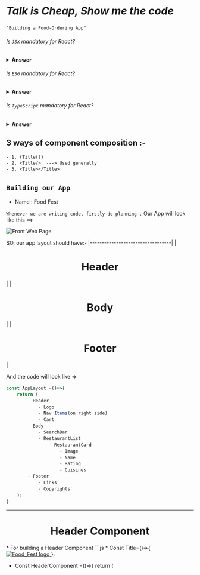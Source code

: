 # _Talk is Cheap, Show me the code_

`"Building a Food-Ordering App"`
######  Is `JSX` mandatory for React?
<details><summary><b>Answer</b></summary>
<p>

#### Answer: No

JSX is not mandatory for React. It is a JavaScript syntax extension that makes it easier to write React components. However, it is not required to use React. You can write React components using plain JavaScript, without JSX.


</p>
</details>

######  Is `ES6` mandatory for React?
<details><summary><b>Answer</b></summary>
<p>

#### Answer: No

 ES6 is not mandatory for React. However, it is strongly recommended to use ES6 when developing React applications. ES6 provides a number of features that can make React code more concise, readable, and maintainable. For example, ES6 arrow functions, class properties, and modules can all be used to improve the readability and maintainability of React code.


</p>
</details>

######  Is `TypeScript` mandatory for React?
<details><summary><b>Answer</b></summary>
<p>

#### Answer: No

 TypeScript is not mandatory for React. You can write React code in JavaScript just fine. However, TypeScript can be a great addition to React projects for a number of reasons:
 	* Type Safey
 	* IntelliSense
 	* Documentation

</p>
</details>


## 3 ways of component composition :-
	- 1. {Title()}
	- 2. <Title/>  ---> Used generally
	- 3. <Title></Title>

## `Building our App`

* Name : Food Fest

`Whenever we are writing code, firstly do planning .`
Our App will look like this ==>

![Front Web Page](../assets/webPage.jpg "Front Page")

SO, our app layout should have:-
|----------------------------------|
| <h1 align="center"> Header </h1> |
| <h1 align="center"> Body </h1>   |
| <h1 align="center"> Footer </h1> |

And the code will look like =>
```js
const AppLayout =()=>{
	return (
		- Header
			- Logo 
			- Nav Items(on right side)
			- Cart
		- Body 
			- SearchBar
			- RestaurantList
				- RestaurantCard
					- Image
					- Name
					- Rating
					- Cuisines
		- Footer
			- Links
			- Copyrights
	);
}
```
---

<h1 align="center">Header Component</h1>
* For building a Header Component
```js
* Const Title=()=>{
	<a href="/">
		<img 
			src ="https://some url"
			alt ="Food_Fest logo"
		/>
	</a>
  };

* Const HeaderComponent =()=>{
	return (
		<div className = "header">
			<Title/>
			<div className = "nav-items">
				<span> Home </span>
				<span> About </span>
				<span> Contact Us </span>
			</div>
		</div>
	);
};

```
NOTE :- JSX expressions must have one parent element.
```
---

<h1 align="center">React.Fragment</h1>

* Is a component which is exported by 'React'.

```js
[import React from "react";]
```
* grouped a list of children without adding extra nodes to the DOM.
* Eg:- 
```js 
const AppLayout =()=>{
	return (
		<React.Fragment>
			<Header/>
			<Body/>
			<Footer/>
		</React.Fragment>
	);        
};
```
```
ShortHand syntax <> </> is used instead of <React.Fragment> </React.Fragment>

But we can not pass styles to empty brackets.
```
---
<h1 align="center">Giving Styling inside React</h1>

To give inline styles in react, do:-

First Method =>


```js

* const styleObj = {
	background Color: "red";
  };

* const jsx = (
	<div style = {styleObj}>
		<h1> Hello </h1>
		<h2> World </>
	</div>
  );

```
* In React, style is given using javascript objects

* Alternative way :-

```js
const jsx = (
	<div style = {{
		backgroundColor : "yellow";
	}}>
		<h1> Hello </h1>
		<h2> World </>
	</div>
);

```

Second Method =>
* Give class Name to the div( or whatever tag) and write css inside css file

  
```js
* const jsx = (
	<div className = "jsx">
		<h1> Hello </h1>
		<h2> World </>
	</div>
  );
```
* css file =>

```js
.jsx{
   backgroundColor : "red";
}
```

Third Method =>
* Using external library like
`Tailwind css`, `Bootstrap`, `MaterialUI`, etc

---

######  Can we use `React.Fragment` inside our `React.Fragment`?
<details><summary><b>Answer</b></summary>
<p>

#### Answer: Yes

We can nest `React.Fragment` components inside other `React.Fragment` components.

```js
import React from 'react';

const jsx = (
	<>
  <childA />
			<>
      <childB />
      <childC />
			</>
  <childD />
	</>
);
```
Here child B & C are sibling & will be grouped target without adding an extra node to the DOM.
</p>
</details>


---

<h1 align="center">Body Component</h1>

* While building restaurant cards, we need some data for this card. Ways :-
	* Using hard coded data
	* integrate with API

#### $\textcolor{magenta}{\textsf{ Hard coded data - code will be like =>}}$

```js
* const RestaurantCard =()=>{
	return(
		<div className = "card">
			<img src = "some url" />
			<h2> Burger King </h2>
			<h3> Burger, American </h3>
			<h4> 4.3 stars </h4>
		</div>
	);
 };

* const Body = () =>{
	return (
		<div>
			<RestaurantCard />
		</div>
	);
 };

```
* The name, image and all other datas shown in the above card won't be same always. So, it should be dynamic

* As we are using JSX, we can do javascript inside HTML.

#### $\textcolor{magenta}{\textsf{ Making data dynamic =>}}$

```js
* const burgerking = {
	name : "Burger King",
	image: "some url",
	cuisines : ["Burger", "American"],
	rating:"4.3",
};
* const RestaurantCard = ()=>{
	return (
		<div className = "card">
			<img src = {burgerking.image} />
			<h2>{burgerking.name} </h2>
			<h3>{burgerking.cusines.join(" , ")} </h3>
			<h4>{burgerking.rating} </h4>
        </div>
   ); 
};
```
In real world, data is not like this. There are a number of restaurants.
To render many restaurants :-

* (i) Have many restaurant cards by doing : =>
    ```js
    Const Body = () => {
        return(
			<div>
				<Restaurant Card
				<Restaurant Card />
				<Restaurant Card/>
				<Restaurant Card />
			</div>
		);
	};
    ```

* (ii)  Make all these cards dynamic :=>
	* In real world, data doesn't come like above one object. [burgerking] having Single It comes as "array of object.
    
    * It comes as `array of objects`
    * One of the obj would be that "burgerking" Similarly, there would be other objects well.


#### $\textcolor{red}{\textsf{CONFIG DRIVEN UI =>}}$

* All the UI (let say, Swiggy home  page). is driven by a config which is send backend (api) by Swiggy should work in Kolkata,

	Eg- Swiggy should work in kolkata, Dehradun, Delhi and whatever location it is , we should have different website info on each location. For that, we control our front-end using `config` That is why it is Known as <u>Config driven UI </u>. All these are controlled by backend

#### $\textcolor{green}{\textsf{How we desingn config Driven UI ?}}$

Supose, our UI is something like this => 


![Config Driven UI](../assets/configDriven.jpg "Config Driven UI")

If our "config" is coming from backend, and my data will come like : =>
```js

const config = [
	{
		type: "carousel",
		cards:[
			{
				offerName:"50% OFF"
			},
			{
				offerName:"NO delivery Charge"
			},
		]
	},
	{
		type: "restaurants",
		cards: [
			{
				name: "Burgerking",
				image: "some url",
				cusines: ["Burger", "American"],
				rating: "4.3",
			},
			{
				name: "KFC",
				image: "some url",
				cusines: ["Burger", "American"],
				rating: "4.3",
			}
		]
	}
]
```

[ If there are no offers for a porticular location, our backend will not send us this object of empty list of cards ]
[ There offers is different for different local ]
[ Only backend will change offers & website will render accprdingly ]

#### $\textcolor{red}{\textsf{ Optional Chaining :- }}$ 

* Allows us to access an object's properties without having to check if the object or uts properties exist.
* represented by `?.`.
*  new feature introduced in javascript ES 2020

So, after taking real data from swiggy. our "Restaurant Card " function looks like this this => 

```js
* Const Restaurant Card = () => {  
 	return (
		<div className = "card>
			<img src ={"https://cloudhary url"+ realaurantList [1] .data?.cloudinaryImgId} />

			<h2>{restaurantList[0].data?.name
			} </h2>
			<h3>{restaurantList[0].data?.cousines.join(", ")} </h3>

            <h4>restaurantList[o]. date?.time} minutes </h4>
        </div>
    );
};
```
Now, all my cards will show same I need to transfer dynamic data. We are having hard coded data data. Right.

now So, I'll make like :- 
my first <ResturantCard /> card should come from fint object & second card from second object.

So, the BODY will look like below =>
```js
const Body = () => {
	return(
		<div className = "restaurant-list" >
			<RestaurantCard restaurant = {restaurantList[0]} />
			<RestaurantCard restaurant = {restaurantList[1]} />
			<RestaurantCard restaurant = {restaurantList[2]} />
			<RestaurantCard restaurant = {restaurantList[3]} />
			<RestaurantCard restaurant = {restaurantList[4]} />
		< /div>
	);
};
```
Whatever we pass is `restaurant = {restaurantList[4]` is Known as `PROPS`. And Here restaurant is the PROPS.

#### $\textcolor{magenta}{\textsf{PROPS}}$


→ Shorthand for properties.
→ "passed props" means I'm passing some data or properties into data my fumtional or class component.
→ `restaurant = {restaurantList[4]}`
This means react wraps up all these
properties cinto a variable known as
`Props`. we  can call it anything.

→ So, our Restaurant Cared function now look like =>
```js
* const RestaurantCard =(props)=>{
	return(
		<div className = "card">
			<img src = {"some url " + props.restaurant.data?.cloudinaryImgId} />
			<h2> {props.restaurant.data?.name} </h2>
			<h3> {props.restaurant.data?.cuisnes.join(" , ")} </h3>
			<h4> {props.restaurant.data?.time}minutes </h4>
		</div>
	);
};
```

#### $\textcolor{red}{\textsf{ OBJECT DESTRUCTING :- }}$ 
```js
(props) => ({restaurant})
(restaurant.data?.name)
```

We can destructive our ({restaurant}) also =>
```js
const{name, cuisnes, cloudinaryImg, time } = restaurant.data
```

> Then [{restaurant.data?.name}] = {name}

If I dont't want to destructive like above but want to destructure everything on the flyer. Then it will look like =>
```js
const RestaurantCard = ({
	name, cuisnes, cloudinaryImgId, time	
}) = {
	return(
		<div className = "card" >
			<img src ={"url" + cloudinaryImgId } />
			<h2>{name}</h2>
			<h3> {cuisnes.join(",")} </h3>
			<h4>{time}minutes </h4>
		</div>
	);
};
``` 
Then, we have to push my individual props in Body :-
```js
const Body = () => {
	return(
		<div className = "restaurant-list" >
			<RestaurantCard 
				name = {restaurantList[0].data.name}
				cuisnes = {restaurantList[0].data.cuisines}
			 />
			<RestaurantCard 
				name = {restaurantList[1].data.name}
				cuisnes = {restaurantList[1].data.cuisines}
			 />
		< /div>
	);
};
```

```js
[ restaurantList[1].data ] This has all the props like name, cuisines, time, etc & We may want to pass all of these props. So, instead of writing each prop individually. I will do :=>
 {...restaurantList[1].data}
```

#### $\textcolor{purple}{\textsf{Spread Operator :- }}$

→ denoted by three dots(...)

→ It allows an iterable (an object that can be looped over, such as an array or a string) to be expanded in places where multiple elements are expected.

→ Eg:- multiple elements are to be written for every Restaurant and/> So, instead that we can write
```js
{...restaurantList[0].data}
```
So, my Body() fn will now look like =>

```js
const Body=()=>{
	return(
		<div className = "restaurant-List"> 
			<RestaurantCard {... restaurantList[0].data} />
			<RestaurantCard {...restaurantList[1].data}/>
			<RestaurantCard {...restaurantList[2].data}/>
		</div>
	);
};
```

→ But, If i  have a 100 restaurant like above is not a good way. writing code So, we can run a loop over this. 

→ But, in functional programming, we don't use for loop. We use [map]. 
→ `.map` is the best way to do it

→ So, using map, our code looks like =>

```js
const Body = () => {
	return(
		<div classname = "restaurant-list">
            {
        	RestaurantList.map((restaurant) => {
        		return(
        			<Restaurant Card {...restaurant.data}
        	        />
        	    );
        	};
        </div>
    );
};

```

#### $\textcolor{magenta}{\textsf{restaurant List}}$ - is my array of objects

#### $\textcolor{magenta}{\textsf{restaurant List.map()}}$ -means:-

This will map my array and I  will pass a function (callback function). This callback fn takes each object. i.e. `(restaurant)`.

So, for each object in that array, I want to my function to return some piece of JSX. (That JSX is my `<RestaurantCard />` So, I will spread my `(restaurant)` object in card.

→ Everything that we build is a `CONFIG DRIVEN UI`

→ After running, React will give a warning that "Each child in a list should have a unique "key" prop.
```js
<RestaurantCard {...restaurant.data}  key={restaurant.data.id}
/>
```
---
<h1 align="center">$\textcolor{red}{\textsf{VIRTUAL DOM}}$ </h1>

→ Let the structure of our `DOM` look like =>
```js
<>
	<head> 
		<body>
	   		<Rest 1 >
	   		<rest 2 > <img.. />
	   		<Rest 3 >
	   	</body>
	<Footer />
</>
```
→ We keep a representation `DOM` with us, which is known as Virtual DOM 

![Virtual DOM](../assets/virtaulDOM.jpg "Virtual DOM")

→ We need Virtual DOM for `Reconciliation`.

→ $\textcolor{orange}{\textsf{Reconciliation}}$ is an algorithm that React uses to `diff` one tree from other. It uses `Diff Algorithm` and it determiese what needs to change and what does not in UI.

#### $\textcolor{red}{\textsf{ [To find out DIFFERENCE between one tree (Actual Dom) and other (VIRTUAL DOM) ] }}$

→ Diff Algorithm then finds out what needs to be updated and it change only that small portion.

---
<h1 align="center">$\textcolor{magenta}{\textsf{REACT FIBER}}$</h1>
 

→ In React 16, Diff algorithmn changed a little and React Introduced `React Fiber`.

→ It's a reconciliation engine which is responsible for `DIFF algonthim`.